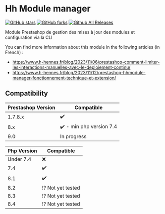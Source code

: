 # Hh Module manager

[![GitHub stars](https://img.shields.io/github/stars/nenes25/hhmodulesmanager)](https://github.com/nenes25/hhmodulesmanager/stargazers)
[![GitHub forks](https://img.shields.io/github/forks/nenes25/hhmodulesmanager)](https://github.com/nenes25/hhmodulesmanager/network)
[![Github All Releases](https://img.shields.io/github/downloads/nenes25/hhmodulesmanager/total.svg)]()

Module Prestashop de gestion des mises à jour des modules et configuration via la CLI 

You can find more information about this module in the following articles (in French) :

- https://www.h-hennes.fr/blog/2023/11/06/prestashop-comment-limiter-les-interactions-manuelles-avec-le-deploiement-continu/
- https://www.h-hennes.fr/blog/2023/11/12/prestashop-hhmodule-manager-fonctionnement-technique-et-extension/


Compatibility
---

| Prestashop Version | Compatible |
|--------------------| ---------|
| 1.7.8.x | :heavy_check_mark: |
| 8.x | :heavy_check_mark: - min php version 7.4 |
| 9.0 | In progress |



| Php Version | Compatible                   |
|-------------|------------------------------|
| Under 7.4   | :x:           |
| 7.4         | :heavy_check_mark:           |
| 8.1         | :heavy_check_mark: |
| 8.2         | :interrobang: Not yet tested |
| 8.3         | :interrobang: Not yet tested |
| 8.4         | :interrobang: Not yet tested |

